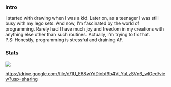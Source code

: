 ### Intro
I started with drawing when I was a kid. Later on, as a teenager I was still busy with my lego sets. And now, I'm fascinated by the world of programming. Rarely had I have much joy and freedom in my creations with anything else other than such routines.
Actually, I'm trying to fix that.</br>
P.S: Honestly, programming is stressful and draining AF.

### Stats
<img styles="margin-top:0px;" src="https://github-readme-stats.vercel.app/api?username=MxCvlibr&show_icons=true&count_private=true&include_all_commits=true&bg_color=fafbfc&text_color=12181b&icon_color=2ceb46&title_color=2ceb46&hide_title=true" />


https://drive.google.com/file/d/1U_E68wYdDiobf9b4VLYuLzSVn6_wlOed/view?usp=sharing


